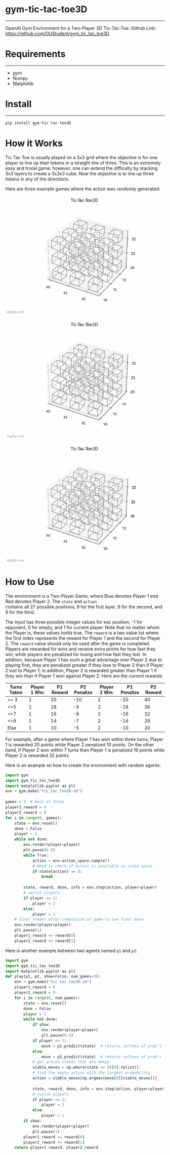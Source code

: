 # gym-tic-tac-toe3D
-------------------
OpenAI Gym Environment for a Two-Player 3D Tic-Tac-Toe.
Github Link: https://github.com/OUStudent/gym_tic_tac_toe3D

# Requirements
----------------
- gym
- Numpy
- Matplotlib

# Install
----------------------
```python
pip install gym-tic-tac-toe3D
```
# How it Works
Tic Tac Toe is usually played on a 3x3 grid where the objective is for one player to line up their tokens in a straight 
line of three. This is an extremely easy and trivial game; however, one can extend the difficulty by stacking 3x3 layers 
to create a 3x3x3 cube. Now the objective is to line up three tokens in any of the directions. 

Here are three example games where the action was randomly generated:

![Game 1](ex1.gif)

![Game 2](ex2.gif)

![Game 3](ex3.gif)

# How to Use

The environment is a Two-Player Game, where Blue denotes Player 1 and Red denotes Player 2. The `state` and `action`  
contains all 27 possible positions, 9 for the first layer, 9 for the second, and 9 for the third.

The input has three possible integer values for eac position, -1 for opponent, 0 for empty, and 1 for current player. 
Note that no matter whom the Player is, these values holds true. The `reward` is a two value list where the first index 
represents the reward for Player 1 and the second for Player 2. The `reward` value should only be used after the game is 
completed. Players are rewarded for wins and receive extra points for how fast they win; while players are penalized for 
losing and how fast they lost. In addition, because Player 1 has such a great advantage over Player 2 due to playing first,
they are penalized greater if they lose to Player 2 than if Player 2 lost to Player 1; in addition, Player 2 is rewarded
greater than Player 1 if they win than if Player 1 won against Player 2. Here are the current rewards:

| Turns Taken  | Player 1 Win:  | P1 Reward  | P2 Penalize  | Player 2 Win:  | P1 Penalize | P2 Reward |
|---|---|---|---|---|---|---|
| <= 3  | 1   |  20 | -10  | 2  | -20|     40 |
| <=5  |  1 |  18 |  -9 |  2 |   -18 | 36  |
| <=7  |  1 |  16 |  -8 |  2 |   -16 |  32 |
| <=9  |  1 |  14 | -7  |  2 |  -14  |  28 |
| Else  | 1  | 10  |  -5 | 2  |  -10  |  20 |

For example, after a game where Player 1 has won within three turns, Player 1 is rewarded 20 points while Player 2 penalized
10 points. On the other hand, if Player 2 won within 7 turns then Player 1 is penalized 16 points while Player 2 is 
rewarded 32 points. 

Here is an example on how to create the environment with random agents:

```python
import gym
import gym_tic_tac_toe3D
import matplotlib.pyplot as plt
env = gym.make("tic_tac_toe3D-v0")

games = 3  # best of three
player1_reward = 0
player2_reward = 0
for i in range(0, games):
    state = env.reset()
    done = False
    player = 1
    while not done:
        env.render(player=player)
        plt.pause(0.5)
        while True:
            action = env.action_space.sample()
            # Need to check if action is available in state space
            if state[action] == 0:
                break

        state, reward, done, info = env.step(action, player=player)
        # switch players
        if player == 1:
            player = 2
        else:
            player = 1
    # final render after completion of game to see final move
    env.render(player=player)
    plt.pause(1)
    player1_reward += reward[0]
    player2_reward += reward[1]
```

Here is another example between two agents named `p1` and `p2`:

```python
import gym
import gym_tic_tac_toe3D
import matplotlib.pyplot as plt
def play(p1, p2, show=False, num_games=3):
    env = gym.make("tic_tac_toe3D-v0")
    player1_reward = 0
    player2_reward = 0
    for i in range(0, num_games):
        state = env.reset()
        done = False
        player = 1
        while not done:
            if show:
                env.render(player=player)
                plt.pause(0.5)
            if player == 1:
                move = p1.predict(state)  # returns softmax of prob's for all 27 possible actions
            else:
                move = p2.predict(state)  # returns softmax of prob's for all 27 possible actions
            # get action states that are emtpy
            viable_moves = np.where(state == 0)[0].tolist()
            # find the empty action with the largest probability
            action = viable_moves[np.argmax(move[0][viable_moves])]
            
            state, reward, done, info = env.step(action, player=player)
            # switch players
            if player == 1:
                player = 2
            else:
                player = 1
        if show:
            env.render(player=player)
            plt.pause(1)
        player1_reward += reward[0]
        player2_reward += reward[1]
    return player1_reward, player2_reward
```
